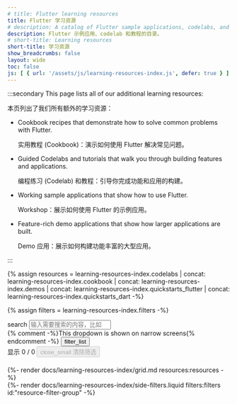 ```yaml
---
# title: Flutter learning resources
title: Flutter 学习资源
# description: A catalog of Flutter sample applications, codelabs, and tutorials.
description: Flutter 示例应用、codelab 和教程的目录。
# short-title: Learning resources
short-title: 学习资源
show_breadcrumbs: false
layout: wide
toc: false
js: [ { url: '/assets/js/learning-resources-index.js', defer: true } ]
---
```


:::secondary
This page lists all of our additional learning resources:

本页列出了我们所有额外的学习资源：

* Cookbook recipes that demonstrate how to solve common problems with Flutter.

  实用教程 (Cookbook)：演示如何使用 Flutter 解决常见问题。

* Guided Codelabs and tutorials that walk you through building features and applications.

  编程练习 (Codelab) 和教程：引导你完成功能和应用的构建。

* Working sample applications that show how to use Flutter.

  Workshop：展示如何使用 Flutter 的示例应用。

* Feature-rich demo applications that show how larger applications are built.

  Demo 应用：展示如何构建功能丰富的大型应用。

:::

{% assign resources = learning-resources-index.codelabs | concat: learning-resources-index.cookbook | concat: learning-resources-index.demos | concat: learning-resources-index.quickstarts_flutter | concat: learning-resources-index.quickstarts_dart -%}

{% assign filters = learning-resources-index.filters -%}

<div id="resource-index-content">
    <div class="left-col" id="resource-index-main-content">
        <div 
            id="resource-search-group" 
            class="chip-filters-group" 
            style="margin-bottom:20px"
        >
            <div class="top-row">
                <div class="search-wrapper" id="resource-search">
                    <span class="material-symbols leading-icon" aria-hidden="true">search</span>
                    <input type="search" placeholder='输入需要搜索的内容，比如 "button" 或 "networking"...'
                        aria-label="Search learning resources by name and category">
                </div>
                {% comment -%}This dropdown is shown on narrow screens{% endcomment -%}
                <button class="show-filters-button">
                    <span class="material-symbols" aria-hidden="true">filter_list</span>
                </button>
            </div>
            <div class="label-row">
                <label for="resource-search">
                    显示 <span id="displayed-resource-card-count">0</span> / <span id="total-resource-card-count">0</span>
                </label>
                <button id="clear-resource-index-filters" disabled>
                    <span class="material-symbols" aria-hidden="true">close_small</span>
                    <span><!-- Clear filters -->清除筛选</span>
                </button>
            </div>
        </div>
        {%- render docs/learning-resources-index/grid.md resources:resources -%}
    </div>
    <div class="right-col">
        {%- render docs/learning-resources-index/side-filters.liquid filters:filters id:"resource-filter-group" -%}
    </div>
</div>
